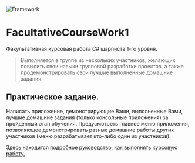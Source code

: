 ![Framework](https://github.com/kanadeiar/FacultativeCourseWork1/workflows/Framework/badge.svg)

# FacultativeCourseWork1
Факультативная курсовая работа C# шарписта 1-го уровня.

>Выполняется в группе из нескольких участников, желающих повысить свои навыки групповой разработки проектов, а также продемонстрировать свои лучшие выполненные домашние задания.

## Практическое задание.
Написать приложение, демонстрирующие Ваши, выполненные Вами, лучшие домашние задания (только консольные приложения) за пройденный этап обучения. Предусмотреть главное меню приложения, позволяющее демонстрировать разные домашние работы других участников (меню разрабатывает кто-либо один из участников). 

[Здесь находится подробное руководство, как выполнять курсовую работу.](https://docs.google.com/document/d/14rRjRMSyQgmvZJ7OYrmCyQTc-COc29OVEXaMObLLxTQ/edit?usp=sharing)
